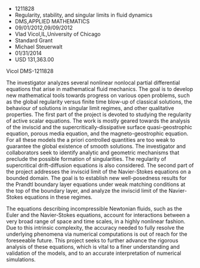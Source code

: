 
* 1211828
* Regularity, stability, and singular limits in fluid dynamics
* DMS,APPLIED MATHEMATICS
* 09/01/2012,09/09/2012
* Vlad Vicol,IL,University of Chicago
* Standard Grant
* Michael Steuerwalt
* 01/31/2014
* USD 131,363.00

Vicol DMS-1211828

The investigator analyzes several nonlinear nonlocal partial differential
equations that arise in mathematical fluid mechanics. The goal is to develop new
mathematical tools towards progress on various open problems, such as the global
regularity versus finite time blow-up of classical solutions, the behaviour of
solutions in singular limit regimes, and other qualitative properties. The first
part of the project is devoted to studying the regularity of active scalar
equations. The work is mostly geared towards the analysis of the inviscid and
the supercritically-dissipative surface quasi-geostrophic equation, porous media
equation, and the magneto-geostrophic equation. For all these models the a
priori controlled quantities are too weak to guarantee the global existence of
smooth solutions. The investigator and collaborators seek to identify analytic
and geometric mechanisms that preclude the possible formation of singularities.
The regularity of supercritical drift-diffusion equations is also considered.
The second part of the project addresses the inviscid limit of the Navier-Stokes
equations on a bounded domain. The goal is to establish new well-posedness
results for the Prandtl boundary layer equations under weak matching conditions
at the top of the boundary layer, and analyze the inviscid limit of the Navier-
Stokes equations in these regimes.

The equations describing incompressible Newtonian fluids, such as the Euler and
the Navier-Stokes equations, account for interactions between a very broad range
of space and time scales, in a highly nonlinear fashion. Due to this intrinsic
complexity, the accuracy needed to fully resolve the underlying phenomena via
numerical computations is out of reach for the foreseeable future. This project
seeks to further advance the rigorous analysis of these equations, which is
vital to a finer understanding and validation of the models, and to an accurate
interpretation of numerical simulations.

